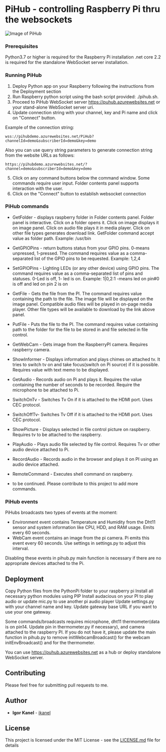 # PiHub - controlling Raspberry Pi thru the  websockets

![Image of PiHub](https://habrastorage.org/webt/zx/ir/hu/zxirhu07adcsei6kqxly7fkwuzs.gif)

### Prerequisites

Python3.7 or higher is required for the Raspberry Pi installation
.net core 2.2  is required for the standalone WebSocket server installation.

### Running PiHub

1. Deploy Python app on your Raspberry following the instructions from the Deployment section
2. Run Raspberry python script using the bash script provided: ./pihub.sh. 
3. Proceed to PiHub WebSocket server  https://puhub.azurewebsites.net or your stand-alone WebSocket server uri.
4. Update connection string with your channel, key and Pi name and click on "Connect" button.

Example of the connection string:
```
wss://pihubdemo.azurewebsites.net/PiHub?channelId=demo&subscriberId=demo&key=demo
```
Also you can use query string parameters to generate connection string from the website URLs as follows:

```
https://pihubdemo.azurewebsites.net/?channel=demo&subscriberId=demo&key=demo
```
5. Click on any command buttons below the command window. Some commands require user input.  Folder contents panel supports interaction with the user. 
6. Click on the "Connect" button to establish websocket connection 

### PiHub commands

* GetFolder - displays raspberry folder in Folder contents panel. Folder panel is interactive. 
Click on a folder opens it. Click on image displays it on image panel. Click on audio file plays it in media player. Click on other file types generates download link.
GetFolder command accept value as folder path. Example: /usr/bin

* GetGPIOPins - return buttons status from your GPIO pins. 0-means unpressed, 1-pressed. The command requires value as a comma-separated list of the GPIO pins to be requested. Example: 1,2,4
* SetGPIOPins - Lighting LEDs (or any other device) using GPIO pins. The command requires value as a comma-separated list of pins and statuses. 0-Led is off, 1- led is on. Example: 1|0,2:1  -means led on pin#0 is off and led on pin 2 is on
* GetFile - Gets the file from the PI. The command requires value containing the path to the file. The image file will be displayed on the image panel. Compatible audio files will be played in on-page media player. Other file types will be available to download by the link above panel.
* PutFile - Puts the file to the PI. The command requires value containing path to the folder for the file to be stored in and file selected in file control.
* GetWebCam - Gets image from the RaspberryPI camera. Requires raspberry camera. 
* ShowInformer - Displays information and plays chimes on attached tv. It tries to switch tv on and take focus(switch on Pi source) if it is possible. Requires value with text memo to be displayed.
* GetAudio - Records audio on Pi and plays it. Requires the value containing the number of seconds to be recorded. Require the microphone to be attached to Pi.
* SwitchOnTv - Switches Tv On if it is attached to the HDMI port. Uses CEC protocol.
* SwitchOffTv- Switches Tv Off if it is attached to the HDMI port. Uses CEC protocol.
* ShowPicture - Displays selected in file control picture on raspberry. Requires tv to be attached to the raspberry.
* PlayAudio - Plays audio file selected by file control. Requires Tv or other audio device attached to Pi.
* RecordAudio - Records audio in the browser and plays it on PI using an audio device attached.
* RemoteCommand - Executes shell command on raspberry.

* to be continued. Please contribute to this project to add more commands.

### PiHub events

 PiHubs broadcasts two types of events at the moment:
 * Environment event contains Temperature and Humidity from the Dht11 sensor and system information like CPU, HDD, and RAM usage. Emits every 60 seconds.
 * WebCam event contains an image from the pi camera. Pi emits this event every 60 seconds. 
Use settings in settings.py to adjust this interval.

Disabling these events in pihub.py main function is necessary if there are no appropriate devices attached to the Pi.
 
## Deployment

Copy Python files from the PythonPi folder to your raspberry pi
Install all necessary python modules using PIP
Install audacious on your PI to play audio or update mic.py to use another pi audio player
Update settings.py with your channel name and key. Update gateway base URL if you want to use your one gateway.

Some commands/broadcasts requires microphone, dht11 thermometer(data is on pin14. Update pin in thermometer.py if necessary), and camera attached to the raspberry PI. If you do not have it, please update the main  function in pihub.py to remove 
initWebcamBroadcast() for the webcam initEnvBroadcast() and for the thermometer.

You can use https://puhub.azurewebsites.net as a hub or deploy standalone WebSocket server.

## Contributing

Please feel free for submitting pull requests to me.

## Author

* **Igor Kanel** - [ikanel](https://github.com/ikanel)

## License

This project is licensed under the MIT License - see the [LICENSE.md](LICENSE.md) file for details
